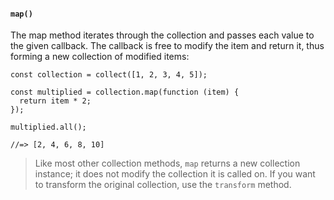 #### ``map()``
The map method iterates through the collection and passes each value to the given callback. The callback is free to modify the item and return it, thus forming a new collection of modified items:
	
	const collection = collect([1, 2, 3, 4, 5]);
	
	const multiplied = collection.map(function (item) {
	  return item * 2;
	});
	
	multiplied.all();
	
	//=> [2, 4, 6, 8, 10]
	

> Like most other collection methods, ``map`` returns a new collection instance; it does not modify the collection it is called on. If you want to transform the original collection, use the ``transform`` method.